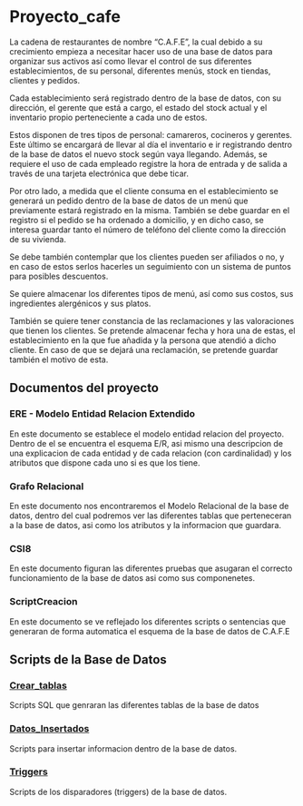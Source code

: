 # Proyecto_cafe

La cadena de restaurantes de nombre “C.A.F.E”, la cual debido a su crecimiento empieza a necesitar hacer uso de una base de datos para organizar sus activos así como llevar el control de sus diferentes establecimientos, de su personal, diferentes menús, stock en tiendas, clientes y pedidos. 

Cada establecimiento será registrado dentro de la base de datos, con su dirección, el gerente que está a cargo, el estado del stock actual y el inventario propio perteneciente a cada uno de estos.

Estos disponen de tres tipos de personal: camareros, cocineros y gerentes. Este último se encargará de llevar al día el inventario e ir registrando dentro de la base de datos el nuevo stock según vaya llegando. Además, se requiere el uso de cada empleado registre la hora de entrada y de salida a través de una tarjeta electrónica que debe ticar.

Por otro lado, a medida que el cliente consuma en el establecimiento se generará un pedido dentro de la base de datos de un menú que previamente estará registrado en la misma. También se debe guardar en el registro si el pedido se ha ordenado a domicilio, y en dicho caso, se interesa guardar tanto el número de teléfono del cliente como la dirección de su vivienda.

Se debe también contemplar que los clientes pueden ser afiliados o no, y en caso de estos serlos hacerles un seguimiento con un sistema de puntos para posibles descuentos.

Se quiere almacenar los diferentes tipos de menú, así como sus costos, sus ingredientes alergénicos y sus platos.

También se quiere tener constancia de las reclamaciones y las valoraciones que tienen los clientes. Se pretende almacenar fecha y hora una de estas, el establecimiento en la que fue añadida y la persona que atendió a dicho cliente. En caso de que se dejará una reclamación, se pretende guardar también el motivo de esta.

## Documentos del proyecto

### ERE - Modelo Entidad Relacion Extendido

En este documento se establece el modelo entidad relacion del proyecto. Dentro de el se encuentra el esquema E/R, asi mismo una descripcion de una explicacion de cada entidad y de cada relacion (con cardinalidad) y los atributos que dispone cada uno si es que los tiene. 

### Grafo Relacional

En este documento nos encontraremos el Modelo Relacional de la base de datos, dentro del cual podremos ver las diferentes tablas que perteneceran a la base de datos, asi como los atributos y la informacion que guardara.


### CSI8

En este documento figuran las diferentes pruebas que asugaran el correcto funcionamiento de la base de datos asi como sus componenetes.

### ScriptCreacion

En este documento se ve reflejado los diferentes scripts o sentencias que generaran de forma automatica el esquema de la base de datos de C.A.F.E

## Scripts de la Base de Datos

### [Crear_tablas](https://github.com/alu0101017396/Proyecto_cafe/tree/main/Crear_Tablas)

Scripts SQL que genraran las diferentes tablas de la base de datos

### [Datos_Insertados](https://github.com/alu0101017396/Proyecto_cafe/tree/main/Datos_insertados)

Scripts para insertar informacion dentro de la base de datos.

### [Triggers](https://github.com/alu0101017396/Proyecto_cafe/tree/main/Trigger)

Scripts de los disparadores (triggers) de la base de datos.
